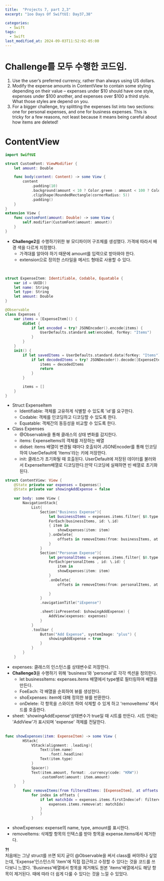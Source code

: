```yaml
---
title:  "Projects 7, part 2,3"
excerpt: "1oo Days Of SwiftUI: Day37,38"

categories:
  - Swift
tags:
  - Swift
last_modified_at: 2024-09-03T11:52:02-05:00
---
```


# Challenge를 모두 수행한 코드임.

1. Use the user’s preferred currency, rather than always using US dollars.
2. Modify the expense amounts in ContentView to contain some styling depending on their value – expenses under $10 should have one style, expenses under $100 another, and expenses over $100 a third style. What those styles are depend on you.
3. For a bigger challenge, try splitting the expenses list into two sections: one for personal expenses, and one for business expenses. This is tricky for a few reasons, not least because it means being careful about how items are deleted!

# ContentView

```swift
import SwiftUI

struct CustomFont: ViewModifier {
    let amount: Double

    func body(content: Content) -> some View {
        content
            .padding(10)
            .background(amount < 10 ? Color.green : amount < 100 ? Color.blue : Color.red)
            .clipShape(RoundedRectangle(cornerRadius: 5))
            .padding()
    }
}
extension View {
    func customFont(amount: Double) -> some View {
        self.modifier(CustomFont(amount: amount))
    }
}
```
- **Challenge2**를 수행하기위한 뷰 모디파이어 구조체를 생성했다. 가격에 따라서 배경 색을 다르게 지정했다.
    - 가격대를 알아야 하기 때문에 amount를 입력으로 받아와야 한다. 
    - extension으로 정의한 스타일을 메서드 형태로 사용할 수 있다.<br><br>


```swift

struct ExpenseItem: Identifiable, Codable, Equatable {
    var id = UUID()
    let name: String
    let type: String
    let amount: Double
}

@Observable
class Expenses {
    var items = [ExpenseItem]() {
        didSet {
            if let encoded = try? JSONEncoder().encode(items) {
                UserDefaults.standard.set(encoded, forKey: "Items")
            }
        }
    }
    init() {
        if let savedItems = UserDefaults.standard.data(forKey: "Items") {
            if let decodedItems = try? JSONDecoder().decode([ExpenseItem].self, from: savedItems) {
                items = decodedItems
                return
            }
        }

        items = []
    }
}
```
- Struct ExpenseItem
    - Identifiable: 객체를 고유하게 식별할 수 있도록 'id'를 요구한다.
    - Codable: 객체를 인코딩하고 디코딩할 수 있도록 한다.
    - Equatable: 객체간의 동등성을 비교할 수 있도록 한다.
- Class Expenses
    - @Observable을 통해 클래스의 상태 변화를 감지한다.
    - items: ExpenseItems의 객체를 저장하는 배열
    - didset: items 배열이 변경될 때마다 호출되어 JSONEncoder를 통해 인코딩하여 UserDefault에 'Items'라는 키에 저장한다. 
    - init: 클래스가 초기화될 때 호출된다. UserDefault에 저장된 데이터를 불러와서 ExpenseItem배열로 디코딩한다.만약 디코딩에 실패하면 빈 배열로 초기화된다.



```swift
struct ContentView: View {
    @State private var expenses = Expenses()
    @State private var showingAddExpense = false
    
    var body: some View {
        NavigationStack{
            List{
                Section("Business Expense"){
                    let businessItems = expenses.items.filter{ $0.type == "Business"}
                    ForEach(businessItems, id: \.id)
                    { item in
                        showExpenses(item: item)
                    }.onDelete{
                        offsets in removeItems(from: businessItems, at: offsets)
                    }
                }
                Section("Personam Expense"){
                    let personalItems = expenses.items.filter{ $0.type == "Personal"}
                    ForEach(personalItems , id: \.id) {
                        item in
                        showExpenses(item: item)
                    }
                    .onDelete{
                        offsets in removeItems(from: personalItems, at: offsets)
                        
                    }
                }
                .navigationTitle("iExpense")

                .sheet(isPresented: $showingAddExpense) {
                    AddView(expenses: expenses)
                }
            }
            .toolbar {
                Button("Add Expense", systemImage: "plus") {
                    showingAddExpense = true
                }
            }
        }
    }
```
- expenses: 클래스의 인스턴스를 상태변수로 저장한다.
- **Challenge3**을 수행하기 위해 'business'와 'personal'로 각각 섹션을 정의한다.
    - let businessItems: expenses.items 배열에서 type별로 필터링하여 배열을 만든다.
    - FoeEach: 각 배열을 순회하여 뷰를 생성한다.
    - shoExpenses: item에 대해 정의한 뷰를 반환한다.
    - onDelete: 각 항목을 스와이프 하여 삭제할 수 있게 하고 'removeItems' 메서드를 호출한다.
- sheet: 'showingAddExpense'상태변수가 true일 때 시트를 만든다. 시트 안에는 'AddView'가 표시되며 'expense' 객체를 전달한다.<br><br>

```swift
func showExpenses(item: ExpenseItem) -> some View {
        HStack{
            VStack(alignment: .leading){
                Text(item.name)
                    .font(.headline)
                Text(item.type)
            }
            Spacer()
            Text(item.amount, format: .currency(code: "KRW"))
                .customFont(amount: item.amount)
        }
    }
        func removeItems(from filteredItems: [ExpenseItem], at offsets: IndexSet){
            for index in offsets {
                if let matchIdx = expenses.items.firstIndex(of: filteredItems[index]){
                    expenses.items.remove(at: matchIdx)
                }
                }
            }
```
- showExpenses: expense의 name, type, amount를 표시한다.
- removeItems: 삭제할 항목의 인텍스를 받아 항목을 expense.items에서 제거한다. 

**?!**<br>
처음에는 그냥 struct를 쓰면 되지 굳이 @Observable을 써서 class를 써야하나 싶었는데, 'Expense'인스턴스의 'item'에 직접 접근하고 수정할 수 있다는 것을 코드를 쓰다보니 느꼈다. 'Business'배열에서 항목을 제거해도 원본 'items'배열에서도 해당 항목이 제거된다. 때에 따라 더 쉽게 다룰 수 있다는 것을 느낄 수 있었다. 